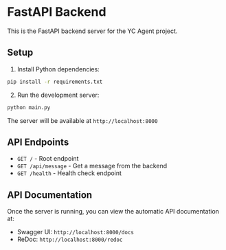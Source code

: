 # FastAPI Backend

This is the FastAPI backend server for the YC Agent project.

## Setup

1. Install Python dependencies:

```bash
pip install -r requirements.txt
```

2. Run the development server:

```bash
python main.py
```

The server will be available at `http://localhost:8000`

## API Endpoints

- `GET /` - Root endpoint
- `GET /api/message` - Get a message from the backend
- `GET /health` - Health check endpoint

## API Documentation

Once the server is running, you can view the automatic API documentation at:

- Swagger UI: `http://localhost:8000/docs`
- ReDoc: `http://localhost:8000/redoc`


